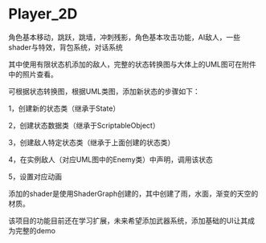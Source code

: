 # Player_2D
角色基本移动，跳跃，跳墙，冲刺残影，角色基本攻击功能，AI敌人，一些shader与特效，背包系统，对话系统

其中使用有限状态机添加的敌人，完整的状态转换图与大体上的UML图可在附件中的照片查看。

可根据状态转换图，根据UML类图，添加新状态的步骤如下：

1，创建新的状态类（继承于State）

2，创建状态数据类（继承于ScriptableObject）

3，创建敌人特定状态类（继承于上面创建的状态类）

4，在实例敌人（对应UML图中的Enemy类）中声明，调用该状态

5，设置对应动画

添加的shader是使用ShaderGraph创建的，其中创建了雨，水面，渐变的天空的材质。

该项目的功能目前还在学习扩展，未来希望添加武器系统，添加基础的UI让其成为完整的demo
